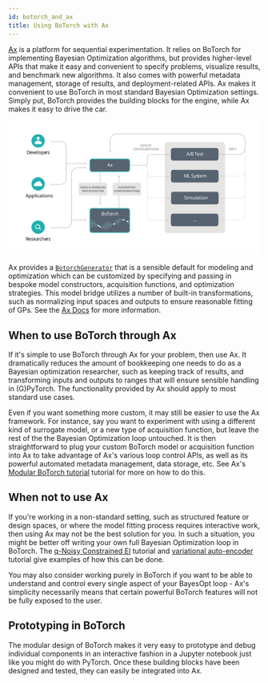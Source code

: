 ```yaml
---
id: botorch_and_ax
title: Using BoTorch with Ax
---
```


[Ax](https://ax.dev) is a platform for sequential experimentation. It relies on
BoTorch for implementing Bayesian Optimization algorithms, but provides
higher-level APIs that make it easy and convenient to specify problems,
visualize results, and benchmark new algorithms. It also comes with powerful
metadata management, storage of results, and deployment-related APIs. Ax makes
it convenient to use BoTorch in most standard Bayesian Optimization settings.
Simply put, BoTorch provides the building blocks for the engine, while Ax makes
it easy to drive the car.

![BoTorch and Ax](assets/botorch_and_ax.svg)

Ax provides a
[`BotorchGenerator`](https://https://ax.readthedocs.io/en/latest/models.html#ax.generators.torch.botorch.BotorchModel)
that is a sensible default for modeling and optimization which can be customized
by specifying and passing in bespoke model constructors, acquisition functions,
and optimization strategies. This model bridge utilizes a number of built-in
transformations, such as normalizing input spaces and outputs to ensure
reasonable fitting of GPs. See the
[Ax Docs](https://ax.dev/docs/models.html#transforms) for more information.

## When to use BoTorch through Ax

If it's simple to use BoTorch through Ax for your problem, then use Ax. It
dramatically reduces the amount of bookkeeping one needs to do as a Bayesian
optimization researcher, such as keeping track of results, and transforming
inputs and outputs to ranges that will ensure sensible handling in (G)PyTorch.
The functionality provided by Ax should apply to most standard use cases.

Even if you want something more custom, it may still be easier to use the Ax
framework. For instance, say you want to experiment with using a different kind
of surrogate model, or a new type of acquisition function, but leave the rest of
the the Bayesian Optimization loop untouched. It is then straightforward to plug
your custom BoTorch model or acquisition function into Ax to take advantage of
Ax's various loop control APIs, as well as its powerful automated metadata
management, data storage, etc. See Ax's
[Modular BoTorch tutorial](https://ax.dev/docs/tutorials/modular_botorch/)
tutorial for more on how to do this.

## When not to use Ax

If you're working in a non-standard setting, such as structured feature or
design spaces, or where the model fitting process requires interactive work,
then using Ax may not be the best solution for you. In such a situation, you
might be better off writing your own full Bayesian Optimization loop in BoTorch.
The [q-Noisy Constrained EI](tutorials/closed_loop_botorch_only) tutorial and
[variational auto-encoder](tutorials/vae_mnist) tutorial give examples of how
this can be done.

You may also consider working purely in BoTorch if you want to be able to
understand and control every single aspect of your BayesOpt loop - Ax's
simplicity necessarily means that certain powerful BoTorch features will not be
fully exposed to the user.

## Prototyping in BoTorch

The modular design of BoTorch makes it very easy to prototype and debug
individual components in an interactive fashion in a Jupyter notebook just like
you might do with PyTorch. Once these building blocks have been designed and
tested, they can easily be integrated into Ax.
